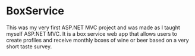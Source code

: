 # BoxService
This was my very first ASP.NET MVC project and was made as I taught myself ASP.NET MVC. It is a box service web app that allows users to 
create profiles and receive monthly boxes of wine or beer based on a very short taste survey.
